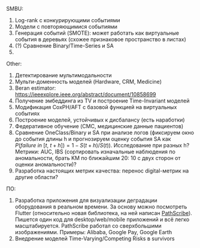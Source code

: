 
SMBU:
1. Log-rank с конкурирующими событиями
2. Модели с повторяющимися событиями
3. Генерация событий (SMOTE): может работать как виртуальные события в деревьях (схожее признаковое пространство в листах)
4. (?) Сравнение Binary/Time-Series и SA
5. 

Other:
1. Детектирование мультимодальности
2. Мульти-доменность моделей (Hardware, CRM, Medicine)
3. Beran estimator: https://ieeexplore.ieee.org/abstract/document/10858699
4. Получение эмбеддинга из TV и построение Time-Invariant моделей
5. Модификация CoxPH/AFT с базовой функцией на виртуальных событиях
6. Построение моделей, устойчивых к дисбалансу (есть наработки)
7. Федеративное обучение (CMC, медицинские данные пациентов)
8. Сравнение OneClass/Binary и SA при анализе логов (фиксируем окно до события длины h и прогнозируем оценку события SA как $P(failure~in~[t,~t+h]) = 1 - S(t+h) / S(t)$). Исследование при разных h?
    Метрики: AUC, IBS (сортировать изначальные наблюдения по аномальности, брать KM по ближайшим 20: 10 с двух сторон от оценки аномальности)?
9. Разработка настоящих метрик качества: перенос digital-метрик на другие области?

ПО:
1. Разработка приложения для визуализации деградации оборудования в реальном времени. За основу можно посмотреть Flutter (относительно новая библиотека, на ней написан [PathScribe](https://www.pathscribe.ru/news/icbsp-2023/)). Пишется один код для desktop/web/mobile приложений и всё легко масштабируется. PathScribe работал со сверхбольшими изображениями.
   Примеры: Alibaba, Google Pay, Google Earth
2. Внедрение моделей Time-Varying/Competing Risks в survivors
